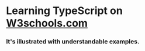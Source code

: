 # Learning TypeScript on [W3schools.com](https://www.w3schools.com/typescript/)

### It's illustrated with understandable examples.